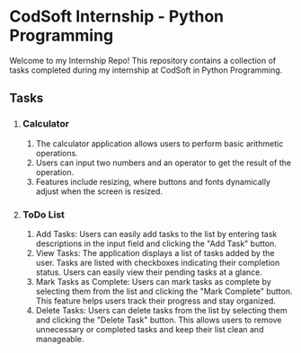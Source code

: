 <!DOCTYPE html>
<html lang="en">
<head>
  <meta charset="UTF-8">
  <meta name="viewport" content="width=device-width, initial-scale=1.0">
</head>
<body>
  <h1>CodSoft Internship - Python Programming</h1>
  <p>Welcome to my Internship Repo! This repository contains a collection of tasks completed during my internship at CodSoft in Python Programming.</p>

  <h2>Tasks</h2>
  <ol>
    <li>
      <h3>Calculator</h3>
      <ol>
        <li>The calculator application allows users to perform basic arithmetic operations.</li>
        <li>Users can input two numbers and an operator to get the result of the operation.</li>
        <li>Features include resizing, where buttons and fonts dynamically adjust when the screen is resized.</li>
      </ol>
    </li>
    <li>
      <h3>ToDo List</h3>
      <ol>
        <li>Add Tasks: Users can easily add tasks to the list by entering task descriptions in the input field and clicking the "Add Task" button.</li>
        <li>View Tasks: The application displays a list of tasks added by the user. Tasks are listed with checkboxes indicating their completion status. Users can easily view their pending tasks at a glance.</li>
        <li>Mark Tasks as Complete: Users can mark tasks as complete by selecting them from the list and clicking the "Mark Complete" button. This feature helps users track their progress and stay organized.</li>
        <li>Delete Tasks: Users can delete tasks from the list by selecting them and clicking the "Delete Task" button. This allows users to remove unnecessary or completed tasks and keep their list clean and manageable.</li>
      </ol>
    </li>
  </ol>
</body>
</html>
